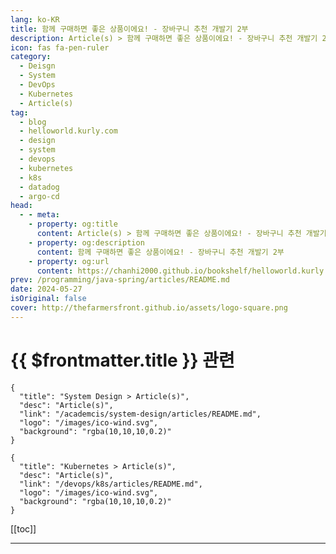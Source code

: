 ```yaml
---
lang: ko-KR
title: 함께 구매하면 좋은 상품이에요! - 장바구니 추천 개발기 2부
description: Article(s) > 함께 구매하면 좋은 상품이에요! - 장바구니 추천 개발기 2부
icon: fas fa-pen-ruler
category: 
  - Deisgn
  - System
  - DevOps
  - Kubernetes
  - Article(s)
tag: 
  - blog
  - helloworld.kurly.com
  - design
  - system
  - devops
  - kubernetes
  - k8s
  - datadog
  - argo-cd
head:
  - - meta:
    - property: og:title
      content: Article(s) > 함께 구매하면 좋은 상품이에요! - 장바구니 추천 개발기 2부
    - property: og:description
      content: 함께 구매하면 좋은 상품이에요! - 장바구니 추천 개발기 2부
    - property: og:url
      content: https://chanhi2000.github.io/bookshelf/helloworld.kurly.com/cart-recommend-model-development-second.html
prev: /programming/java-spring/articles/README.md
date: 2024-05-27
isOriginal: false
cover: http://thefarmersfront.github.io/assets/logo-square.png
---
```


# {{ $frontmatter.title }} 관련

```component VPCard
{
  "title": "System Design > Article(s)",
  "desc": "Article(s)",
  "link": "/academcis/system-design/articles/README.md",
  "logo": "/images/ico-wind.svg",
  "background": "rgba(10,10,10,0.2)"
}
```

```component VPCard
{
  "title": "Kubernetes > Article(s)",
  "desc": "Article(s)",
  "link": "/devops/k8s/articles/README.md",
  "logo": "/images/ico-wind.svg",
  "background": "rgba(10,10,10,0.2)"
}
```

[[toc]]

---

<SiteInfo
  name="함께 구매하면 좋은 상품이에요! - 장바구니 추천 개발기 2부 - 컬리 기술 블로그"
  desc="보완재 추천 모델을 서빙하기 위한 아키텍처 소개"
  url="https://helloworld.kurly.com/cart-recommend-model-development_second/"
  logo="https://helloworld.kurly.com/assets/logo/ico_192.png"
  preview="http://thefarmersfront.github.io/assets/logo-square.png"/>

<!-- TODO:  작성 -->
